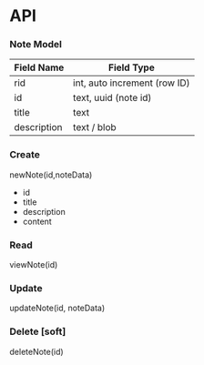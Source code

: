 # API

### Note Model

Field Name | Field Type
------------ | -------------
rid | int, auto increment (row ID)
id | text, uuid (note id)
title | text
description | text / blob



### Create
newNote(id,noteData)
- id
- title
- description
- content

### Read
viewNote(id)

### Update
updateNote(id, noteData)

### Delete [soft]
deleteNote(id)




